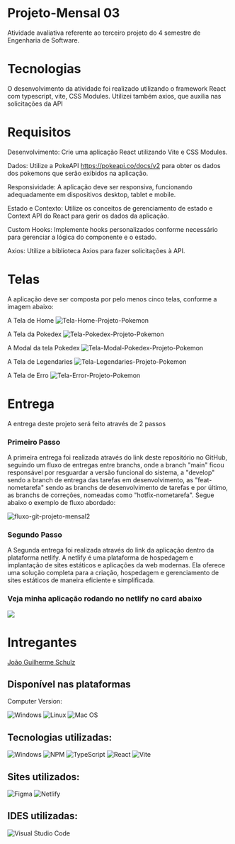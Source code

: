 # Projeto-Mensal 03

Atividade avaliativa referente ao terceiro projeto do 4 semestre de Engenharia de Software. 

# Tecnologias

O desenvolvimento da atividade foi realizado utilizando o framework React com typescript, vite, CSS Modules. Utilizei também axios, que auxilia nas solicitações da API

# Requisitos


Desenvolvimento: Crie uma aplicação React utilizando Vite e CSS Modules.

Dados: Utilize a PokeAPI <https://pokeapi.co/docs/v2> para obter os dados dos pokemons que serão exibidos na aplicação. 

Responsividade: A aplicação deve ser responsiva, funcionando adequadamente em dispositivos desktop, tablet e mobile. 

Estado e Contexto: Utilize os conceitos de gerenciamento de estado e Context API do React para gerir os dados da aplicação. 

Custom Hooks: Implemente hooks personalizados conforme necessário para gerenciar a lógica do componente e o estado. 

Axios: Utilize a biblioteca Axios para fazer solicitações à API.

# Telas

A aplicação deve ser composta por pelo menos cinco telas, conforme a imagem abaixo: 

A Tela de Home
![Tela-Home-Projeto-Pokemon](https://gist.githubusercontent.com/JoaoSchulz/f5d310e700097cd614900eee631fa9a5/raw/cbacdf4723ef3b68be23e6cc17ffe68baa720f4e/Home%2520-%2520Desktop.svg)

A Tela da Pokedex
![Tela-Pokedex-Projeto-Pokemon](https://gist.githubusercontent.com/JoaoSchulz/049cba833a4bddcaa4c2cdffbf0e18dc/raw/1e4056c48c7453ac8a0c654d5411b741d7a22ef8/Pok%25C3%25A9dex%2520-%2520Desktop.svg)

A Modal da tela Pokedex
![Tela-Modal-Pokedex-Projeto-Pokemon](https://gist.githubusercontent.com/JoaoSchulz/95c2f0d0255f03259e53d4e06633f44a/raw/16c7a07f2bd79b9d1b49446aa31e8d6822317b33/Pok%25C3%25A9dex%2520-%2520Desktop%2520Modal.svg)

A Tela de Legendaries
![Tela-Legendaries-Projeto-Pokemon](https://gist.githubusercontent.com/JoaoSchulz/c5913c5e027b41dc634b0713da2ffbfe/raw/766aa61c5ac50766d9dd21babcc3328a50eacdb0/Legendaries%2520-%2520Desktop.svg)

A Tela de Erro
![Tela-Error-Projeto-Pokemon](https://gist.githubusercontent.com/JoaoSchulz/33573865dc73d42517edf3185ad78608/raw/2da9d56f615a2c64bcecba1ae7cabfe566013152/404%2520-%2520Desktop.svg)

# Entrega

A entrega deste projeto será feito através de 2 passos

<h3> Primeiro Passo</h3>
<p>A primeira entrega foi realizada através do link deste repositório no GitHub, seguindo um fluxo de entregas entre branchs, onde a branch "main" ficou responsável por resguardar a versão funcional do sistema, a "develop" sendo a branch de entrega das tarefas em desenvolvimento, as "feat-nometarefa" sendo as branchs de desenvolvimento de tarefas e por último, as branchs de correções, nomeadas como "hotfix-nometarefa". Segue abaixo o exemplo de fluxo abordado: </p>


![fluxo-git-projeto-mensal2](https://raw.githubusercontent.com/gist/Lucaslmp77/22596b1461e8ad468bed4c7cec3a609c/raw/d03745a578d0bd305b172d9accdc1b165ea0fe5b/fluxoGit.svg)

<h3> Segundo Passo</h3>

<p>A Segunda entrega foi realizada através do link da aplicação dentro da plataforma netlify. A netlify é uma plataforma de hospedagem e implantação de sites estáticos e aplicações da web modernas. Ela oferece uma solução completa para a criação, hospedagem e gerenciamento de sites estáticos de maneira eficiente e simplificada.</p>

<h3> Veja minha aplicação rodando no netlify no card abaixo</h3>

 <a href="https://deploy-preview-49--melodious-conkies-e24cf5.netlify.app/Pokedex" target="_blank"><img src="https://img.shields.io/badge/netlify-%23000000.svg?style=for-the-badge&logo=netlify&logoColor=#00C7B7" align="center"></a>

# Intregantes

[João Guilherme Schulz](https://github.com/JoaoSchulz)

## Disponível nas plataformas

Computer Version:

![Windows](https://img.shields.io/badge/Windows-0078D6?style=for-the-badge&logo=windows&logoColor=white)
![Linux](https://img.shields.io/badge/Linux-FF6600?style=for-the-badge&logo=linux&logoColor=white)
![Mac OS](https://img.shields.io/badge/mac%20os-000000?style=for-the-badge&logo=macos&logoColor=F0F0F0)

## Tecnologias utilizadas:

![Windows](https://img.shields.io/badge/Windows-0078D6?style=for-the-badge&logo=windows&logoColor=white)
![NPM](https://img.shields.io/badge/NPM-%23CB3837.svg?style=for-the-badge&logo=npm&logoColor=white)
![TypeScript](https://img.shields.io/badge/typescript-%23007ACC.svg?style=for-the-badge&logo=typescript&logoColor=white)
![React](https://img.shields.io/badge/react-%2320232a.svg?style=for-the-badge&logo=react&logoColor=%2361DAFB)
![Vite](https://img.shields.io/badge/vite-%23646CFF.svg?style=for-the-badge&logo=vite&logoColor=white)


## Sites utilizados:

![Figma](https://img.shields.io/badge/figma-%23F24E1E.svg?style=for-the-badge&logo=figma&logoColor=white)
![Netlify](https://img.shields.io/badge/netlify-%23000000.svg?style=for-the-badge&logo=netlify&logoColor=#00C7B7)

## IDES utilizadas:

![Visual Studio Code](https://img.shields.io/badge/Visual%20Studio%20Code-0078d7.svg?style=for-the-badge&logo=visual-studio-code&logoColor=white)
